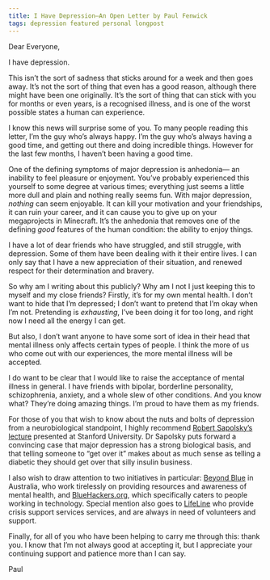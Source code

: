 ```yaml
---
title: I Have Depression—An Open Letter by Paul Fenwick
tags: depression featured personal longpost
---
```


Dear Everyone,

I have depression.

This isn’t the sort of sadness that sticks around for a week and then goes
away. It’s not the sort of thing that even has a good reason, although there
might have been one originally. It’s the sort of thing that can stick with you
for months or even years, is a recognised illness, and is one of the worst
possible states a human can experience.

<!--more-->

I know this news will surprise some of you. To many people reading this letter,
I’m the guy who’s always happy. I’m the guy who’s always having a good time,
and getting out there and doing incredible things. However for the last few
months, I haven’t been having a good time.

One of the defining symptoms of major depression is anhedonia— an inability to
feel pleasure or enjoyment. You’ve probably experienced this yourself to some
degree at various times; everything just seems a little more dull and plain and
nothing really seems fun. With major depression, *nothing* can seem enjoyable.
It can kill your motivation and your friendships, it can ruin your career, and
it can cause you to give up on your megaprojects in Minecraft. It’s the
anhedonia that removes one of the defining *good* features of the human
condition: the ability to enjoy things.

I have a lot of dear friends who have struggled, and still struggle, with
depression. Some of them have been dealing with it their entire lives. I can
only say that I have a new appreciation of their situation, and renewed respect
for their determination and bravery.

So why am I writing about this publicly? Why am I not I just keeping this to
myself and my close friends? Firstly, it’s for my own mental health. I don’t
want to hide that I’m depressed; I don’t want to pretend that I’m okay when I’m
not. Pretending is *exhausting*, I’ve been doing it for too long, and right now
I need all the energy I can get.

But also, I don’t want anyone to have some sort of idea in their head that
mental illness only affects certain types of people. I think the more of us who
come out with our experiences, the more mental illness will be accepted.

I do want to be clear that I would like to raise the acceptance of mental
illness in general. I have friends with bipolar, borderline personality,
schizophrenia, anxiety, and a whole slew of other conditions. And you know
what? They’re doing amazing things. I’m proud to have them as my friends.

For those of you that wish to know about the nuts and bolts of depression from
a neurobiological standpoint, I highly recommend 
[Robert Sapolsky’s lecture](https://www.youtube.com/watch?v=NOAgplgTxfc)
presented at Stanford University. Dr Sapolsky puts forward a convincing case
that major depression has a strong biological basis, and that telling someone
to “get over it” makes about as much sense as telling a diabetic they should
get over that silly insulin business.

I also wish to draw attention to two initiatives in particular:
[Beyond Blue](http://beyondblue.org.au/) in Australia, who work
tirelessly on providing resources and awareness of mental health, and
[BlueHackers.org](http://bluehackers.org/), which specifically caters
to people working in technology. Special mention also goes to
[LifeLine](http://lifeline.org.au/) who provide crisis support
services services, and are always in need of volunteers and support.

Finally, for all of you who have been helping to carry me through this: thank
you. I know that I’m not always good at accepting it, but I appreciate your
continuing support and patience more than I can say.

Paul
